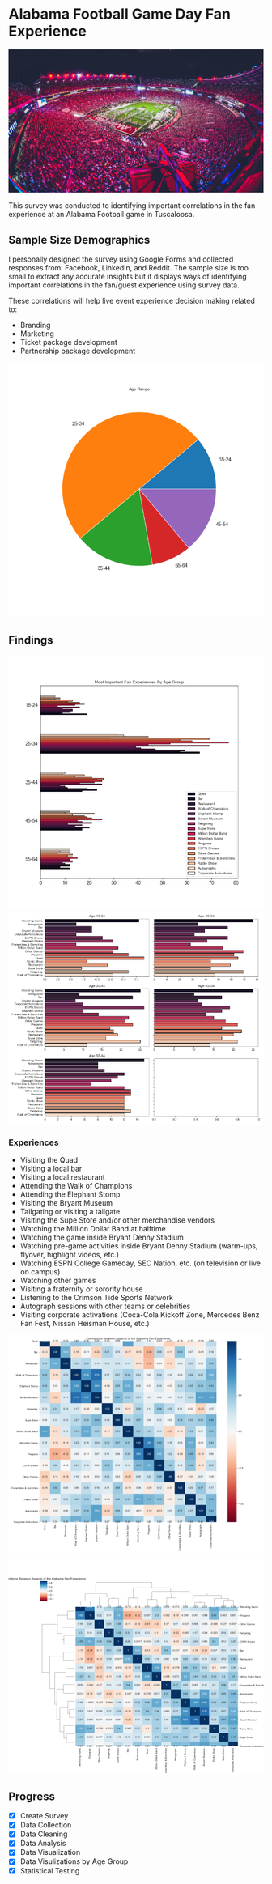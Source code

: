 # Alabama Football Game Day Fan Experience
![Bryant-Denny Stadium](images/stadium.png)

This survey was conducted to identifying important correlations in the fan experience at an Alabama Football game in Tuscaloosa.

## Sample Size Demographics
I personally designed the survey using Google Forms and collected responses from: Facebook, LinkedIn, and Reddit. The sample size is too small to extract any accurate insights but it displays ways of identifying important correlations in the fan/guest experience using survey data. 

These correlations will help live event experience decision making related to: 

- Branding
- Marketing
- Ticket package development
- Partnership package development

![Age](images/age.png)

## Findings
![Ages Grouped](images/age_grouped.png)
![Ages Seperate](images/age_seperate.png)

### Experiences
- Visiting the Quad
- Visiting a local bar
- Visiting a local restaurant
- Attending the Walk of Champions
- Attending the Elephant Stomp
- Visiting the Bryant Museum
- Tailgating or visiting a tailgate 
- Visiting the Supe Store and/or other merchandise vendors
- Watching the Million Dollar Band at halftime
- Watching the game inside Bryant Denny Stadium
- Watching pre-game activities inside Bryant Denny Stadium (warm-ups, flyover, highlight videos, etc.)
- Watching ESPN College Gameday, SEC Nation, etc. (on television or live on campus) 
- Watching other games
- Visiting a fraternity or sorority house
- Listening to the Crimson Tide Sports Network
- Autograph sessions with other teams or celebrities
- Visiting corporate activations (Coca-Cola Kickoff Zone, Mercedes Benz Fan Fest, Nissan Heisman House, etc.)

![Corr Matrix](images/corrmatrix.png)
![Clustermap](images/clustermap.png)

## Progress
- [x] Create Survey
- [x] Data Collection
- [x] Data Cleaning
- [x] Data Analysis
- [x] Data Visualization
- [x] Data Visulizations by Age Group
- [x] Statistical Testing
